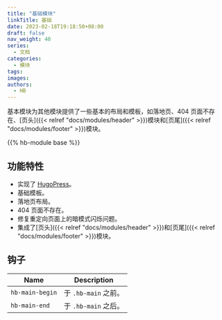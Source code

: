 ```yaml
---
title: "基础模块"
linkTitle: 基础
date: 2023-02-18T19:18:50+08:00
draft: false
nav_weight: 40
series:
  - 文档
categories:
  - 模块
tags:
images:
authors:
  - HB
---
```


基本模块为其他模块提供了一些基本的布局和模板，如落地页、404 页面不存在、[页头]({{< relref "docs/modules/header" >}})模块和[页尾]({{< relref "docs/modules/footer" >}})模块。

<!--more-->

{{% hb-module base %}}

## 功能特性

- 实现了 [HugoPress](https://hugomods.com/en/docs/hugopress/)。
- 基础模板。
- 落地页布局。
- 404 页面不存在。
- 修复重定向页面上的暗模式闪烁问题。
- 集成了[页头]({{< relref "docs/modules/header" >}})和[页尾]({{< relref "docs/modules/footer" >}})模块。

## 钩子

| Name            | Description          |
| --------------- | -------------------- |
| `hb-main-begin` | 于 `.hb-main` 之前。 |
| `hb-main-end`   | 于 `.hb-main` 之后。 |
